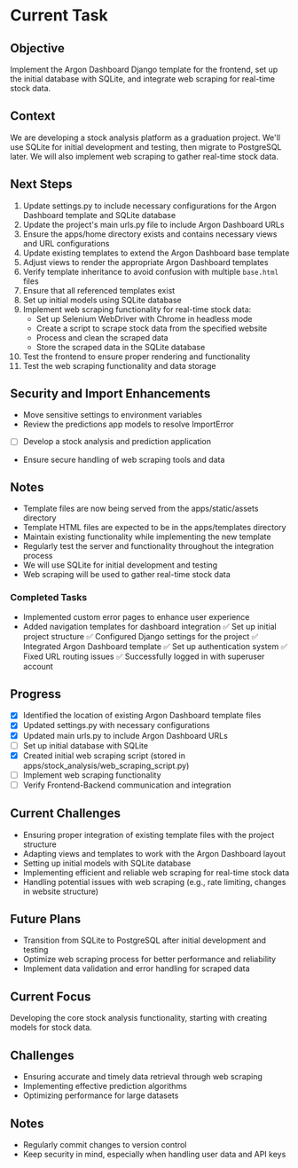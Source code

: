 # Current Task

## Objective
Implement the Argon Dashboard Django template for the frontend, set up the initial database with SQLite, and integrate web scraping for real-time stock data.

## Context
We are developing a stock analysis platform as a graduation project. We'll use SQLite for initial development and testing, then migrate to PostgreSQL later. We will also implement web scraping to gather real-time stock data.

## Next Steps
1. Update settings.py to include necessary configurations for the Argon Dashboard template and SQLite database
2. Update the project's main urls.py file to include Argon Dashboard URLs
3. Ensure the apps/home directory exists and contains necessary views and URL configurations
4. Update existing templates to extend the Argon Dashboard base template
5. Adjust views to render the appropriate Argon Dashboard templates
6. Verify template inheritance to avoid confusion with multiple `base.html` files
7. Ensure that all referenced templates exist
8. Set up initial models using SQLite database
9. Implement web scraping functionality for real-time stock data:
   - Set up Selenium WebDriver with Chrome in headless mode
   - Create a script to scrape stock data from the specified website
   - Process and clean the scraped data
   - Store the scraped data in the SQLite database
10. Test the frontend to ensure proper rendering and functionality
11. Test the web scraping functionality and data storage

## Security and Import Enhancements
- Move sensitive settings to environment variables
- Review the predictions app models to resolve ImportError
- [ ] Develop a stock analysis and prediction application
- Ensure secure handling of web scraping tools and data

## Notes
- Template files are now being served from the apps/static/assets directory
- Template HTML files are expected to be in the apps/templates directory
- Maintain existing functionality while implementing the new template
- Regularly test the server and functionality throughout the integration process
- We will use SQLite for initial development and testing
- Web scraping will be used to gather real-time stock data

### Completed Tasks
- Implemented custom error pages to enhance user experience
- Added navigation templates for dashboard integration
✅ Set up initial project structure
✅ Configured Django settings for the project
✅ Integrated Argon Dashboard template
✅ Set up authentication system
✅ Fixed URL routing issues
✅ Successfully logged in with superuser account

## Progress
- [x] Identified the location of existing Argon Dashboard template files
- [x] Updated settings.py with necessary configurations
- [x] Updated main urls.py to include Argon Dashboard URLs
- [ ] Set up initial database with SQLite
- [x] Created initial web scraping script (stored in apps/stock_analysis/web_scraping_script.py)
- [ ] Implement web scraping functionality
- [ ] Verify Frontend-Backend communication and integration

## Current Challenges
- Ensuring proper integration of existing template files with the project structure
- Adapting views and templates to work with the Argon Dashboard layout
- Setting up initial models with SQLite database
- Implementing efficient and reliable web scraping for real-time stock data
- Handling potential issues with web scraping (e.g., rate limiting, changes in website structure)

## Future Plans
- Transition from SQLite to PostgreSQL after initial development and testing
- Optimize web scraping process for better performance and reliability
- Implement data validation and error handling for scraped data

## Current Focus
Developing the core stock analysis functionality, starting with creating models for stock data.

## Challenges
- Ensuring accurate and timely data retrieval through web scraping
- Implementing effective prediction algorithms
- Optimizing performance for large datasets

## Notes
- Regularly commit changes to version control
- Keep security in mind, especially when handling user data and API keys
